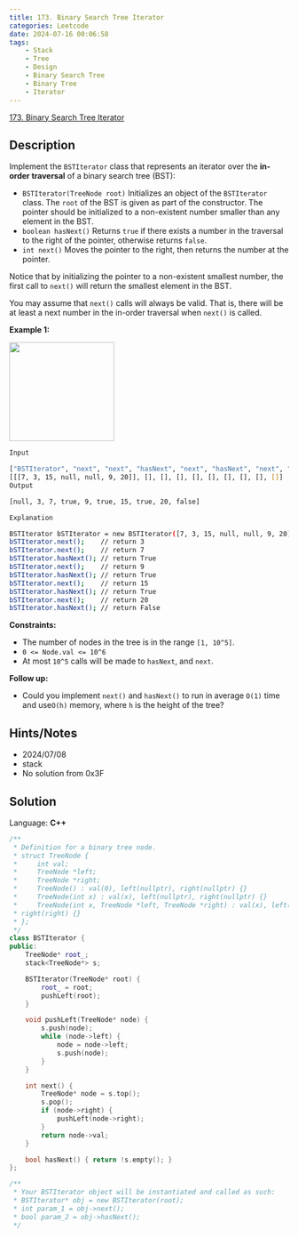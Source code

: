 ```yaml
---
title: 173. Binary Search Tree Iterator
categories: Leetcode
date: 2024-07-16 00:06:58
tags:
    - Stack
    - Tree
    - Design
    - Binary Search Tree
    - Binary Tree
    - Iterator
---
```


[173. Binary Search Tree Iterator](https://leetcode.com/problems/binary-search-tree-iterator/description/)

## Description

Implement the `BSTIterator` class that represents an iterator over the **in-order traversal** of a binary search tree (BST):

- `BSTIterator(TreeNode root)` Initializes an object of the `BSTIterator` class. The `root` of the BST is given as part of the constructor. The pointer should be initialized to a non-existent number smaller than any element in the BST.
- `boolean hasNext()` Returns `true` if there exists a number in the traversal to the right of the pointer, otherwise returns `false`.
- `int next()` Moves the pointer to the right, then returns the number at the pointer.

Notice that by initializing the pointer to a non-existent smallest number, the first call to `next()` will return the smallest element in the BST.

You may assume that `next()` calls will always be valid. That is, there will be at least a next number in the in-order traversal when `next()` is called.

**Example 1:**

<img alt="" src="https://assets.leetcode.com/uploads/2018/12/25/bst-tree.png" style="width: 189px; height: 178px;">

```bash
Input

["BSTIterator", "next", "next", "hasNext", "next", "hasNext", "next", "hasNext", "next", "hasNext"]
[[[7, 3, 15, null, null, 9, 20]], [], [], [], [], [], [], [], [], []]
Output

[null, 3, 7, true, 9, true, 15, true, 20, false]

Explanation

BSTIterator bSTIterator = new BSTIterator([7, 3, 15, null, null, 9, 20]);
bSTIterator.next();    // return 3
bSTIterator.next();    // return 7
bSTIterator.hasNext(); // return True
bSTIterator.next();    // return 9
bSTIterator.hasNext(); // return True
bSTIterator.next();    // return 15
bSTIterator.hasNext(); // return True
bSTIterator.next();    // return 20
bSTIterator.hasNext(); // return False
```

**Constraints:**

- The number of nodes in the tree is in the range `[1, 10^5]`.
- `0 <= Node.val <= 10^6`
- At most `10^5` calls will be made to `hasNext`, and `next`.

**Follow up:**

- Could you implement `next()` and `hasNext()` to run in average `O(1)` time and use`O(h)` memory, where `h` is the height of the tree?

## Hints/Notes

- 2024/07/08
- stack
- No solution from 0x3F

## Solution

Language: **C++**

```C++
/**
 * Definition for a binary tree node.
 * struct TreeNode {
 *     int val;
 *     TreeNode *left;
 *     TreeNode *right;
 *     TreeNode() : val(0), left(nullptr), right(nullptr) {}
 *     TreeNode(int x) : val(x), left(nullptr), right(nullptr) {}
 *     TreeNode(int x, TreeNode *left, TreeNode *right) : val(x), left(left),
 * right(right) {}
 * };
 */
class BSTIterator {
public:
    TreeNode* root_;
    stack<TreeNode*> s;

    BSTIterator(TreeNode* root) {
        root_ = root;
        pushLeft(root);
    }

    void pushLeft(TreeNode* node) {
        s.push(node);
        while (node->left) {
            node = node->left;
            s.push(node);
        }
    }

    int next() {
        TreeNode* node = s.top();
        s.pop();
        if (node->right) {
            pushLeft(node->right);
        }
        return node->val;
    }

    bool hasNext() { return !s.empty(); }
};

/**
 * Your BSTIterator object will be instantiated and called as such:
 * BSTIterator* obj = new BSTIterator(root);
 * int param_1 = obj->next();
 * bool param_2 = obj->hasNext();
 */
```
